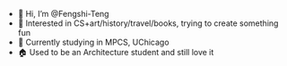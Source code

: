 - 👋 Hi, I’m @Fengshi-Teng
- 👀 Interested in CS+art/history/travel/books, trying to create something fun
- 🌱 Currently studying in MPCS, UChicago
- 🏠 Used to be an Architecture student and still love it

<!---
Francis-Teng/Francis-Teng is a ✨ special ✨ repository because its `README.md` (this file) appears on your GitHub profile.
You can click the Preview link to take a look at your changes.
--->
